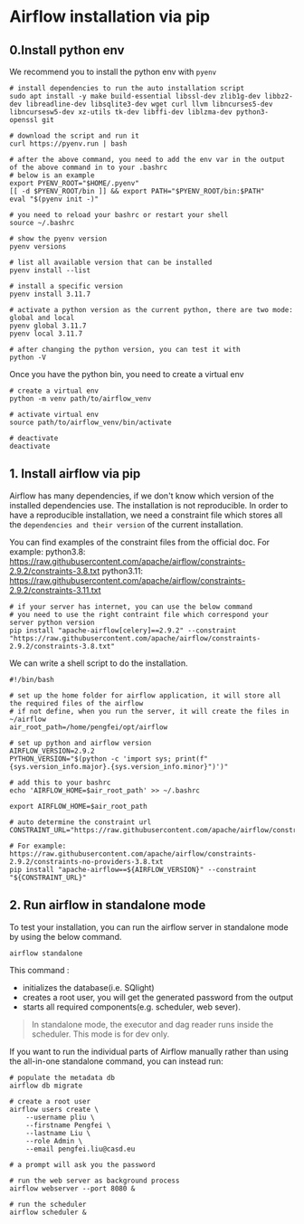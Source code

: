 # Airflow installation via pip

## 0.Install python env

We recommend you to install the python env with `pyenv`

```shell
# install dependencies to run the auto installation script
sudo apt install -y make build-essential libssl-dev zlib1g-dev libbz2-dev libreadline-dev libsqlite3-dev wget curl llvm libncurses5-dev libncursesw5-dev xz-utils tk-dev libffi-dev liblzma-dev python3-openssl git 

# download the script and run it
curl https://pyenv.run | bash

# after the above command, you need to add the env var in the output of the above command in to your .bashrc
# below is an example
export PYENV_ROOT="$HOME/.pyenv"
[[ -d $PYENV_ROOT/bin ]] && export PATH="$PYENV_ROOT/bin:$PATH"
eval "$(pyenv init -)"

# you need to reload your bashrc or restart your shell
source ~/.bashrc

# show the pyenv version
pyenv versions

# list all available version that can be installed  
pyenv install --list

# install a specific version
pyenv install 3.11.7 

# activate a python version as the current python, there are two mode: global and local
pyenv global 3.11.7
pyenv local 3.11.7

# after changing the python version, you can test it with
python -V
```

Once you have the python bin, you need to create a virtual env

```shell
# create a virtual env
python -m venv path/to/airflow_venv

# activate virtual env
source path/to/airflow_venv/bin/activate

# deactivate
deactivate
```

## 1. Install airflow via pip

Airflow has many dependencies, if we don't know which version of the installed dependencies use. The installation
is not reproducible. In order to have a reproducible installation, we need a constraint file which stores all the `dependencies and their version`
of the current installation.

You can find examples of the constraint files from the official doc. For example:
python3.8: https://raw.githubusercontent.com/apache/airflow/constraints-2.9.2/constraints-3.8.txt
python3.11: https://raw.githubusercontent.com/apache/airflow/constraints-2.9.2/constraints-3.11.txt

```shell
# if your server has internet, you can use the below command
# you need to use the right contraint file which correspond your server python version
pip install "apache-airflow[celery]==2.9.2" --constraint "https://raw.githubusercontent.com/apache/airflow/constraints-2.9.2/constraints-3.8.txt"
```

We can write a shell script to do the installation.

```shell
#!/bin/bash

# set up the home folder for airflow application, it will store all the required files of the airflow
# if not define, when you run the server, it will create the files in ~/airflow
air_root_path=/home/pengfei/opt/airflow

# set up python and airflow version
AIRFLOW_VERSION=2.9.2
PYTHON_VERSION="$(python -c 'import sys; print(f"{sys.version_info.major}.{sys.version_info.minor}")')"

# add this to your bashrc
echo 'AIRFLOW_HOME=$air_root_path' >> ~/.bashrc 

export AIRFLOW_HOME=$air_root_path

# auto determine the constraint url
CONSTRAINT_URL="https://raw.githubusercontent.com/apache/airflow/constraints-${AIRFLOW_VERSION}/constraints-${PYTHON_VERSION}.txt"

# For example: https://raw.githubusercontent.com/apache/airflow/constraints-2.9.2/constraints-no-providers-3.8.txt
pip install "apache-airflow==${AIRFLOW_VERSION}" --constraint "${CONSTRAINT_URL}"
```

## 2. Run airflow in standalone mode

To test your installation, you can run the airflow server in standalone mode by using the below command.

```shell
airflow standalone
```

This command :
- initializes the database(i.e. SQlight)
- creates a root user, you will get the generated password from the output
- starts all required components(e.g. scheduler, web sever).

> In standalone mode, the executor and dag reader runs inside the scheduler.
> This mode is for dev only. 
> 
> 
If you want to run the individual parts of Airflow manually rather than using the all-in-one standalone command, you can instead run:

```shell
# populate the metadata db
airflow db migrate

# create a root user
airflow users create \
    --username pliu \
    --firstname Pengfei \
    --lastname Liu \
    --role Admin \
    --email pengfei.liu@casd.eu
    
# a prompt will ask you the password

# run the web server as background process
airflow webserver --port 8080 &

# run the scheduler
airflow scheduler &
```